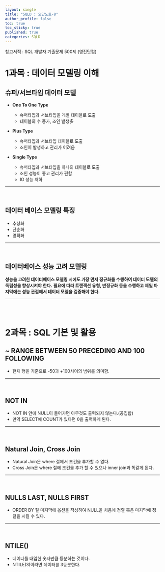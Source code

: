 ```yaml
---
layout: single
title: "SQLD : 오답노트-8"
author_profile: false
toc: true
toc_sticky: true
published: true
categories: SQLD
---
```


<div class="notice--primary" style="fontweight:bold">
참고서적 : SQL 개발자 기출문제 500제 (영진닷컴)
</div>


# 1과목 : 데이터 모델링 이해

## 슈퍼/서브타입 데이터 모델

* **One To One Type**
  - 슈퍼타입과 서브타입을 개별 테이블로 도출
  - 테이블의 수 증가, 조인 발생多
  
* **Plus Type**
  - 슈퍼타입과 서브타입 테이블로 도출
  - 조인이 발생하고 관리가 어려움
  
* **Single Type**
  - 슈퍼타입과 서브타입을 하나의 테이블로 도출
  - 조인 성능이 좋고 관리가 편함
  - IO 성능 저하

<hr>
<br>

## 데이터 베이스 모델링 특징

* 추상화
* 단순화
* 명확화

<hr>
<br>

## 데이터베이스 성능 고려 모델링

**성능을 고려한 데이터베이스 모델링 시에도 가장 먼저 정규화를 수행하여 데이터 모델의 독립성을 향상시켜야 한다.**
**필요에 따라 트랜잭션 유형, 반정규화 등을 수행하고 제일 마지막에는 성능 관점에서 데이터 모델을 검증해야 한다.**

<hr>
<br>
<br>

# 2과목 : SQL 기본 및 활용

## ~ RANGE BETWEEN 50 PRECEDING AND 100 FOLLOWING

* 현재 행을 기준으로 -50과 +100사이의 범위를 의미함.

<hr>
<br>

## NOT IN

* NOT IN 안에 NULL이 들어가면 아무것도 출력되지 않는다.(공집합)
* 만약 SELECT에 COUNT가 있다면 0을 출력하게 된다.

<hr>
<br>

## Natural Join, Cross Join

* Natural Join은 where 절에서 조건을 추가할 수 없다.
* Cross Join은 where 절에 조건을 추가 할 수 있으나 inner join과 똑같게 된다.

<hr>
<br>

## NULLS LAST, NULLS FIRST

* ORDER BY 절 마지막에 옵션을 작성하여 NULL을 처음에 정렬 혹은 마지막에 정렬을 시킬 수 있다.

<hr>
<br>

## NTILE()

* 데이터를 대입한 숫자만큼 등분하는 것이다.
* NTILE(3)이라면 데이터를 3등분한다.